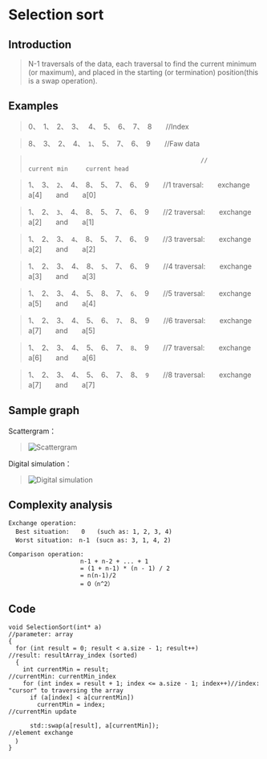# Selection sort
## Introduction

> N-1 traversals of the data, each traversal to find the current minimum (or maximum), and placed in the starting (or termination) position(this is a swap operation).   

## Examples

> 0、　1、　2、　3、　  4、　5、　6、　7、　8　　//Index

> 8、　3、　2、　4、　`1`、　5、　7、　6、　9　　//Faw data

>                                                     //　　　　　　　　　       current min　　　current head

> 1、　3、　`2`、　4、　8、　5、　7、　6、　9　　//1 traversal:　　exchange　　a[4]　　and　　a[0]　　

> 1、　2、　`3`、　4、　8、　5、　7、　6、　9　　//2 traversal:　　exchange　　a[2]　　and　　a[1]

> 1、　2、　3、　`4`、　8、　5、　7、　6、　9　　//3 traversal:　　exchange　　a[2]　　and　　a[2]

> 1、　2、　3、　4、　8、　`5`、　7、　6、　9　　//4 traversal:　　exchange　　a[3]　　and　　a[3]

> 1、　2、　3、　4、　5、　8、　7、　`6`、　9　　//5 traversal:　　exchange　　a[5]　　and　　a[4]

> 1、　2、　3、　4、　5、　6、　`7`、　8、　9　　//6 traversal:　　exchange　　a[7]　　and　　a[5]

> 1、　2、　3、　4、　5、　6、　7、　`8`、　9　　//7 traversal:　　exchange　　a[6]　　and　　a[6]

> 1、　2、　3、　4、　5、　6、　7、　8、　`9`　　//8 traversal:　　exchange　　a[7]　　and　　a[7]

## Sample graph

Scattergram：


> ![Scattergram](https://github.com/ToyoBai/Algorithm/blob/master/Sorting%20Algorithm/Sorting%20Algorithm%20Image/Selection_sort1.gif?raw=true "scattergram")

Digital simulation：

> ![Digital simulation](https://github.com/ToyoBai/Algorithm/blob/master/Sorting%20Algorithm/Sorting%20Algorithm%20Image/Selection-sort2.gif?raw=true "Digital simulation")

## Complexity analysis
    Exchange operation:
      Best situation:　　0　　(such as: 1, 2, 3, 4)
      Worst situation:　n-1　(sucn as: 3, 1, 4, 2)
      
    Comparison operation:
                        n-1 + n-2 + ... + 1
                        = (1 + n-1) * (n - 1) / 2
                        = n(n-1)/2
                        = O（n^2）                   
## Code
    void SelectionSort(int* a)                                    //parameter: array                
    {
      for (int result = 0; result < a.size - 1; result++)         //result: resultArray_index (sorted)
      {
        int currentMin = result;                                  //currentMin: currentMin_index
        for (int index = result + 1; index <= a.size - 1; index++)//index: "cursor" to traversing the array
          if (a[index] < a[currentMin])
            currentMin = index;                                   //currentMin update
          
          std::swap(a[result], a[currentMin]);                    //element exchange
      ｝
    }
